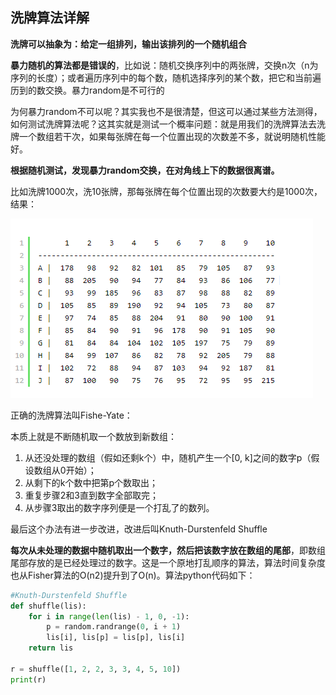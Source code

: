 ## 洗牌算法详解
**洗牌可以抽象为：给定一组排列，输出该排列的一个随机组合**

**暴力随机的算法都是错误的**，比如说：随机交换序列中的两张牌，交换n次（n为序列的长度）；或者遍历序列中的每个数，随机选择序列的某个数，把它和当前遍历到的数交换。暴力random是不可行的

为何暴力random不可以呢？其实我也不是很清楚，但这可以通过某些方法测得，如何测试洗牌算法呢？这其实就是测试一个概率问题：就是用我们的洗牌算法去洗牌一个数组若干次，如果每张牌在每一个位置出现的次数差不多，就说明随机性能好。

**根据随机测试，发现暴力random交换，在对角线上下的数据很离谱。**

比如洗牌1000次，洗10张牌，那每张牌在每个位置出现的次数要大约是1000次，结果：

![](image/shuffle0.png)

正确的洗牌算法叫Fishe-Yate：

本质上就是不断随机取一个数放到新数组：

1. 从还没处理的数组（假如还剩k个）中，随机产生一个[0, k]之间的数字p（假设数组从0开始）；
2. 从剩下的k个数中把第p个数取出；
3. 重复步骤2和3直到数字全部取完；
4. 从步骤3取出的数字序列便是一个打乱了的数列。

最后这个办法有进一步改进，改进后叫Knuth-Durstenfeld Shuffle

**每次从未处理的数据中随机取出一个数字，然后把该数字放在数组的尾部**，即数组尾部存放的是已经处理过的数字。这是一个原地打乱顺序的算法，算法时间复杂度也从Fisher算法的O(n2)提升到了O(n)。算法python代码如下：

``` python
#Knuth-Durstenfeld Shuffle
def shuffle(lis):
    for i in range(len(lis) - 1, 0, -1):
        p = random.randrange(0, i + 1)
        lis[i], lis[p] = lis[p], lis[i]
    return lis

r = shuffle([1, 2, 2, 3, 3, 4, 5, 10])
print(r)
```
